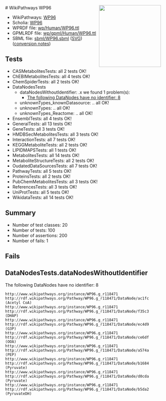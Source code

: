 <img style="float: right; width: 200px" src="../logo.png" />
# WikiPathways WP96

* WikiPathways: [WP96](https://identifiers.org/wikipathways:WP96)
* Scholia: [WP96](https://scholia.toolforge.org/wikipathways/WP96)
* WPRDF file: [wp/Human/WP96.ttl](../wp/Human/WP96.ttl)
* GPMLRDF file: [wp/gpml/Human/WP96.ttl](../wp/gpml/Human/WP96.ttl)
* SBML file: [sbml/WP96.sbml](../sbml/WP96.sbml) ([SVG](../sbml/WP96.svg)) ([conversion notes](../sbml/WP96.txt))

## Tests
* CASMetabolitesTests: all 2 tests OK!
* ChEBIMetabolitesTests: all 4 tests OK!
* ChemSpiderTests: all 2 tests OK!
* DataNodesTests
    * dataNodesWithoutIdentifier: .x we found 1 problem(s):
        * [The following DataNodes have no identifier: 8](#d2d32fa7)
    * unknownTypes_knownDatasource: .. all OK!
    * unknownTypes: .. all OK!
    * unknownTypes_Reactome: .. all OK!
* EnsemblTests: all 4 tests OK!
* GeneralTests: all 13 tests OK!
* GeneTests: all 3 tests OK!
* HMDBSecMetabolitesTests: all 3 tests OK!
* InteractionTests: all 7 tests OK!
* KEGGMetaboliteTests: all 2 tests OK!
* LIPIDMAPSTests: all 1 tests OK!
* MetabolitesTests: all 14 tests OK!
* MetaboliteStructureTests: all 2 tests OK!
* OudatedDataSourcesTests: all 7 tests OK!
* PathwayTests: all 5 tests OK!
* ProteinsTests: all 2 tests OK!
* PubChemMetabolitesTests: all 3 tests OK!
* ReferencesTests: all 3 tests OK!
* UniProtTests: all 5 tests OK!
* WikidataTests: all 14 tests OK!


## Summary

* Number of test classes: 20
* Number of tests: 100
* Number of assertions: 200
* Number of fails: 1

## Fails

<a name="d2d32fa7" />

## DataNodesTests.dataNodesWithoutIdentifier

The following DataNodes have no identifier: 8
```
http://www.wikipathways.org/instance/WP96.g_r118471 http://rdf.wikipathways.org/Pathway/WP96.g_r118471/DataNode/ac1fc (Acetyl CoA)
http://www.wikipathways.org/instance/WP96.g_r118471 http://rdf.wikipathways.org/Pathway/WP96.g_r118471/DataNode/f35c3 (DHAP)
http://www.wikipathways.org/instance/WP96.g_r118471 http://rdf.wikipathways.org/Pathway/WP96.g_r118471/DataNode/ec4d9 (G3P)
http://www.wikipathways.org/instance/WP96.g_r118471 http://rdf.wikipathways.org/Pathway/WP96.g_r118471/DataNode/ce6df (OOA)
http://www.wikipathways.org/instance/WP96.g_r118471 http://rdf.wikipathways.org/Pathway/WP96.g_r118471/DataNode/a574a (PEP)
http://www.wikipathways.org/instance/WP96.g_r118471 http://rdf.wikipathways.org/Pathway/WP96.g_r118471/DataNode/b1684 (Pyruvate)
http://www.wikipathways.org/instance/WP96.g_r118471 http://rdf.wikipathways.org/Pathway/WP96.g_r118471/DataNode/d0cda (Pyruvate)
http://www.wikipathways.org/instance/WP96.g_r118471 http://rdf.wikipathways.org/Pathway/WP96.g_r118471/DataNode/b5da2 (PyruvateDH)
```


